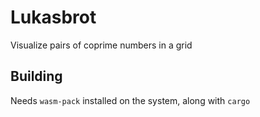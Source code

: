 # Lukasbrot

Visualize pairs of coprime numbers in a grid

## Building

Needs `wasm-pack` installed on the system, along with `cargo`
